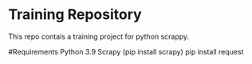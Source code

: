 # Training Repository
This repo contais a training project for python scrappy.

#Requirements
Python 3.9
Scrapy (pip install scrapy)
pip install request
